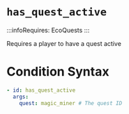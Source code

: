 # `has_quest_active`
:::infoRequires:
EcoQuests
:::

Requires a player to have a quest active
# Condition Syntax
```yaml
- id: has_quest_active
  args:
    quest: magic_miner # The quest ID
```
